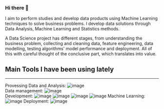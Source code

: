 ### Hi there 👋

<!--
**fusaa/fusaa** is a ✨ _special_ ✨ repository because its `README.md` (this file) appears on your GitHub profile.

Here are some ideas to get you started:

- 🔭 I’m currently working on ...
- 🌱 I’m currently learning ...
- 👯 I’m looking to collaborate on ...
- 🤔 I’m looking for help with ...
- 💬 Ask me about ...
- 📫 How to reach me: ...
- 😄 Pronouns: ...
- ⚡ Fun fact: ...
-->

I aim to perform studies and develop data products using Machine Learning techniques to solve business problems. I develop data solutions through Data Analysis, Machine Learning and Statistics methods.

A Data Science project has different stages, from understanding the business problem, collecting and cleaning data, feature engineering, data modelling, testing algorithms' model performance and deployment. All of this with careful thought of the conclusive part, which translates into value.

## Main Tools I have been using lately
---

Provessing Data and Analysis: ![image](https://user-images.githubusercontent.com/66756007/200420895-e33c1cec-989d-4948-ab66-c0c5fe7d18d0.png)  
Data management: ![image](https://user-images.githubusercontent.com/66756007/200420753-a8bca9fe-dd68-4473-b998-82e0c156f74a.png)  
Development: ![image](https://user-images.githubusercontent.com/66756007/200421082-7295fef2-5b95-46dc-b7ae-9a91e391432b.png) ![image](https://user-images.githubusercontent.com/66756007/200421157-d127e7c2-447a-434b-ac14-417426c8003a.png)  ![image](https://user-images.githubusercontent.com/66756007/200421200-c07cc9ef-576f-4de9-ba24-fbfbff5549d7.png)  ![image](https://user-images.githubusercontent.com/66756007/200421228-de7e67ae-502d-4695-a277-942a8ee6f9ac.png)
Machine Learning: ![image](https://user-images.githubusercontent.com/66756007/200421355-8a76c112-6178-4efc-a00e-a1f0365990c6.png)
Deployment:  ![image](https://user-images.githubusercontent.com/66756007/200421405-e85a1c31-496c-4eeb-935b-e3f227684bdf.png)


  


